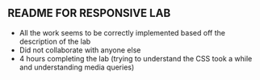 ## README FOR RESPONSIVE LAB
- All the work seems to be correctly implemented based off the description of the lab
- Did not collaborate with anyone else
- 4 hours completing the lab (trying to understand the CSS took a while and understanding media queries)
